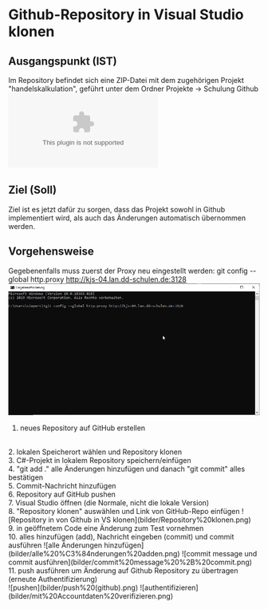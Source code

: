 # Github-Repository in Visual Studio klonen

## Ausgangspunkt (IST)
Im Repository befindet sich eine ZIP-Datei mit dem zugehörigen Projekt "handelskalkulation", geführt unter dem Ordner Projekte &rarr; Schulung Github
![Handelskalkulation](Projekte/Schulung%20Github.zip)

## Ziel (Soll)
Ziel ist es jetzt dafür zu sorgen, dass das Projekt sowohl in Github implementiert wird, als auch das Änderungen automatisch übernommen werden.

## Vorgehensweise
Gegebenenfalls muss zuerst der Proxy neu eingestellt werden: git config --global http.proxy http://kjs-04.lan.dd-schulen.de:3128
![Proxy einstellen](bilder/Proxy%20einstellen.png)

1. neues Repository auf GitHub erstellen
</br>
2. lokalen Speicherort wählen und Repository klonen
</br>
3. C#-Projekt in lokalem Repository speichern/einfügen
</br>
4. "git add ." alle Änderungen hinzufügen und danach "git commit" alles bestätigen
</br>
5. Commit-Nachricht hinzufügen
</br>
6. Repository auf GitHub pushen
</br>
7. Visual Studio öffnen (die Normale, nicht die lokale Version)
</br>
8. "Repository klonen" auswählen und Link von GitHub-Repo einfügen
![Repository in von Github in VS klonen](bilder/Repository%20klonen.png)
</br>
9. in geöffnetem Code eine Änderung zum Test vornehmen
</br>
10. alles hinzufügen (add), Nachricht eingeben (commit) und commit ausführen
![alle Änderungen hinzufügen](bilder/alle%20%C3%84nderungen%20adden.png)
![commit message und commit ausführen](bilder/commit%20message%20%2B%20commit.png)
</br>
11. push ausführen um Änderung auf Github Repository zu übertragen (erneute Authentifizierung)
</br>
![pushen](bilder/push%20(github).png)
![authentifizieren](bilder/mit%20Accountdaten%20verifizieren.png)
